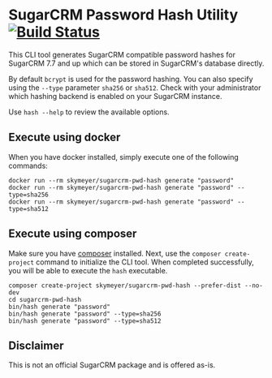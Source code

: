 # SugarCRM Password Hash Utility [![Build Status](https://travis-ci.com/skymeyer/sugarcrm-pwd-hash.svg?branch=master)](https://travis-ci.com/skymeyer/sugarcrm-pwd-hash)

This CLI tool generates SugarCRM compatible password hashes for SugarCRM 7.7
and up which can be stored in SugarCRM's database directly.

By default `bcrypt` is used for the password hashing. You can also specify
using the `--type` parameter `sha256` or `sha512`. Check with your
administrator which hashing backend is enabled on your SugarCRM instance.

Use `hash --help` to review the available options.

## Execute using docker

When you have docker installed, simply execute one of the following commands:

```
docker run --rm skymeyer/sugarcrm-pwd-hash generate "password"
docker run --rm skymeyer/sugarcrm-pwd-hash generate "password" --type=sha256
docker run --rm skymeyer/sugarcrm-pwd-hash generate "password" --type=sha512
```


## Execute using composer

Make sure you have [composer](https://getcomposer.org/doc/00-intro.md#installation-linux-unix-macos) installed. Next, use the `composer create-project` command to initialize the CLI tool. When completed successfully,
you will be able to execute the `hash` executable.

```
composer create-project skymeyer/sugarcrm-pwd-hash --prefer-dist --no-dev
cd sugarcrm-pwd-hash
bin/hash generate "password"
bin/hash generate "password" --type=sha256
bin/hash generate "password" --type=sha512
```

## Disclaimer

This is not an official SugarCRM package and is offered as-is.